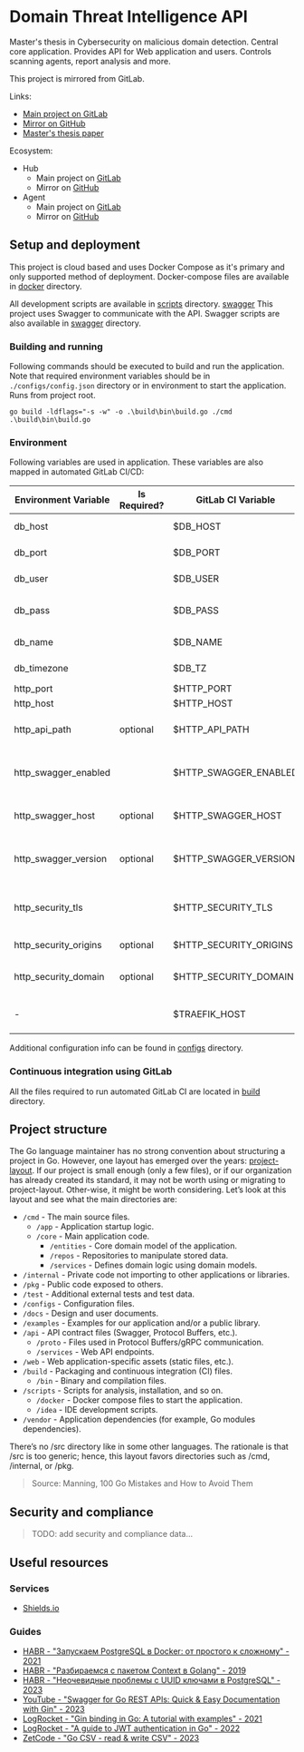 # Domain Threat Intelligence API

Master's thesis in Cybersecurity on malicious domain detection. Central core application.
Provides API for Web application and users. Controls scanning agents, report analysis and more.

This project is mirrored from GitLab.

Links:

- [Main project on GitLab](https://gitlab.qvineox.ru/masters/domain-threat-intelligence-api)
- [Mirror on GitHub](https://github.com/Qvineox/domain-threat-intelligence-api-mirror)
- [Master's thesis paper](https://cloud.qvineox.ru/index.php/s/wLg8bncwQWz9Tff)

Ecosystem:

- Hub
    - Main project on [GitLab](https://gitlab.qvineox.ru/masters/domain-threat-intelligence-hub)
    - Mirror on [GitHub](https://github.com/Qvineox/domain-threat-intelligence-hub-mirror)
- Agent
    - Main project on [GitLab](https://gitlab.qvineox.ru/masters/domain_threat_intelligence)
    - Mirror on [GitHub](https://github.com/Qvineox/domain-threat-intelligence-agent-mirror)

## Setup and deployment

This project is cloud based and uses Docker Compose as it's primary and only supported method of deployment.
Docker-compose files are available in [docker](scripts%2Fdocker) directory.

All development scripts are available in [scripts](scripts) directory.
[swagger](scripts%2Fswagger)
This project uses Swagger to communicate with the API. Swagger scripts are also available
in [swagger](scripts%2Fswagger) directory.

### Building and running

Following commands should be executed to build and run the application. Note that required environment variables should
be in `./configs/config.json` directory or in environment to start the application. Runs from project root.

```shell
go build -ldflags="-s -w" -o .\build\bin\build.go ./cmd
.\build\bin\build.go
```

### Environment

Following variables are used in application. These variables are also mapped in automated GitLab CI/CD:

| Environment Variable  | Is Required? | GitLab CI Variable     | Description                          | Example values                       |
|-----------------------|--------------|------------------------|--------------------------------------|--------------------------------------|
| db_host               |              | $DB_HOST               | Database host                        | 0.0.0.0, database                    |
| db_port               |              | $DB_PORT               | Database port                        | 5432                                 |
| db_user               |              | $DB_USER               | Database user                        | user                                 |
| db_pass               |              | $DB_PASS               | Database user password               | password123!                         |
| db_name               |              | $DB_NAME               | Database name                        | database_name                        |
| db_timezone           |              | $DB_TZ                 | Database timezone                    | Europe/Moscow                        |
| http_port             |              | $HTTP_PORT             | REST port                            | 80                                   |
| http_host             |              | $HTTP_HOST             | REST host                            | localhost                            |
| http_api_path         | optional     | $HTTP_API_PATH         | REST endpoint path                   | /api/v1                              |
| http_swagger_enabled  |              | $HTTP_SWAGGER_ENABLED  | Defines if Swagger routes will start | false                                |   
| http_swagger_host     | optional     | $HTTP_SWAGGER_HOST     | Defines Swagger API host             | localhost:7090                       |   
| http_swagger_version  | optional     | $HTTP_SWAGGER_VERSION  | Swagger endpoint schema version      | v0.0.1                               |   
| http_security_tls     |              | $HTTP_SECURITY_TLS     | Defines if TLS encryption enabled    | false                                |   
| http_security_origins | optional     | $HTTP_SECURITY_ORIGINS | Allowed origins                      | localhost, qvineox.ru                |   
| http_security_domain  | optional     | $HTTP_SECURITY_DOMAIN  | Main domain for cookie auth          | qvineox.ru                           |   
| -                     |              | $TRAEFIK_HOST          | Reverse proxy host rule              | domain-threat-intel-stage.qvineox.ru |   

Additional configuration info can be found in [configs](configs) directory.

### Continuous integration using GitLab

All the files required to run automated GitLab CI are located in [build](build) directory.

## Project structure

The Go language maintainer has no strong convention about structuring a project in Go. However, one layout has emerged
over the years: [project-layout](https://github.com/golang-standards/project-layout).
If our project is small enough (only a few files), or if our organization has already created its standard, it may not
be worth using or migrating to project-layout. Other-wise, it might be worth considering. Let’s look at this layout and
see what the main directories are:

- `/cmd` - The main source files.
    - `/app` - Application startup logic.
    - `/core` - Main application code.
        - `/entities` - Core domain model of the application.
        - `/repos` - Repositories to manipulate stored data.
        - `/services` - Defines domain logic using domain models.
- `/internal` - Private code not importing to other applications or libraries.
- `/pkg` - Public code exposed to others.
- `/test` - Additional external tests and test data.
- `/configs` - Configuration files.
- `/docs` - Design and user documents.
- `/examples` - Examples for our application and/or a public library.
- `/api` - API contract files (Swagger, Protocol Buffers, etc.).
    - `/proto` - Files used in Protocol Buffers/gRPC communication.
    - `/services` - Web API endpoints.
- `/web` - Web application-specific assets (static files, etc.).
- `/build` - Packaging and continuous integration (CI) files.
    - `/bin` - Binary and compilation files.
- `/scripts` - Scripts for analysis, installation, and so on.
    - `/docker` - Docker compose files to start the application.
    - `/idea` - IDE development scripts.
- `/vendor` - Application dependencies (for example, Go modules dependencies).

There’s no /src directory like in some other languages. The rationale is that /src is too generic; hence, this layout
favors directories such as /cmd, /internal, or /pkg.

> Source: Manning, 100 Go Mistakes and How to Avoid Them

## Security and compliance

> TODO: add security and compliance data...

## Useful resources

### Services

- [Shields.io](https://shields.io/)

### Guides

- [HABR - "Запускаем PostgreSQL в Docker: от простого к сложному" - 2021](https://habr.com/ru/articles/578744/)
- [HABR - "Разбираемся с пакетом Context в Golang" - 2019](https://habr.com/ru/companies/nixys/articles/461723/)
- [HABR - "Неочевидные проблемы с UUID ключами в PostgreSQL" - 2023](https://habr.com/ru/articles/747348/)
- [YouTube - "Swagger for Go REST APIs: Quick & Easy Documentation with Gin" - 2023](https://youtu.be/0b_N4y8_9iI?si=hqdJT9NGcBtQJbkK)
- [LogRocket - "Gin binding in Go: A tutorial with examples" - 2021](https://blog.logrocket.com/gin-binding-in-go-a-tutorial-with-examples/)
- [LogRocket - "A guide to JWT authentication in Go" - 2022](https://blog.logrocket.com/jwt-authentication-go/)
- [ZetCode - "Go CSV - read & write CSV" - 2023](https://zetcode.com/golang/csv/)